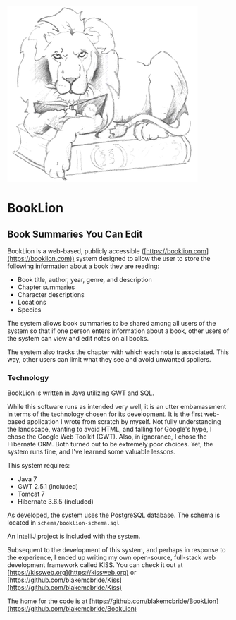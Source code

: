 [![](war/images/booklion.png)](https://booklion.com)


# BookLion

## Book Summaries You Can Edit

BookLion is a web-based, publicly accessible ([https://booklion.com](https://booklion.com)) system designed to allow the user to store
the following information about a book they are reading:

- Book title, author, year, genre, and description
- Chapter summaries
- Character descriptions
- Locations
- Species

The system allows book summaries to be shared among all users of the system so that if
one person enters information about a book, other users of the system can view and edit 
notes on all books.

The system also tracks the chapter with which each note is associated.  This way, other
users can limit what they see and avoid unwanted spoilers.

### Technology

BookLion is written in Java utilizing GWT and SQL.

While this software runs as intended very well, it is an utter embarrassment in terms 
of the technology chosen for its development.  It is the first web-based application I wrote from scratch by myself.
Not fully understanding the landscape, wanting to avoid HTML, and falling for Google's hype,
I chose the Google Web Toolkit (GWT).  Also, in ignorance, I chose the Hibernate ORM.  Both
turned out to be extremely poor choices.  Yet, the system runs fine, and I've learned some
valuable lessons.

This system requires:

- Java 7
- GWT 2.5.1 (included)
- Tomcat 7
- Hibernate 3.6.5 (included)

As developed, the system uses the PostgreSQL database.  The schema is located in
```schema/booklion-schema.sql```

An IntelliJ project is included with the system.

Subsequent to the development of this system, and perhaps in response to the experience,
I ended up writing my own open-source, full-stack web development framework called KISS.
You can check it out at [https://kissweb.org](https://kissweb.org) or [https://github.com/blakemcbride/Kiss](https://github.com/blakemcbride/Kiss)

The home for the code is at [https://github.com/blakemcbride/BookLion](https://github.com/blakemcbride/BookLion)
